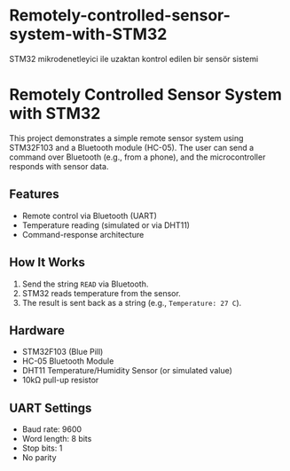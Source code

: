 # Remotely-controlled-sensor-system-with-STM32
STM32 mikrodenetleyici ile uzaktan kontrol edilen bir sensör sistemi
# Remotely Controlled Sensor System with STM32

This project demonstrates a simple remote sensor system using STM32F103 and a Bluetooth module (HC-05). The user can send a command over Bluetooth (e.g., from a phone), and the microcontroller responds with sensor data.

## Features

- Remote control via Bluetooth (UART)
- Temperature reading (simulated or via DHT11)
- Command-response architecture

## How It Works

1. Send the string `READ` via Bluetooth.
2. STM32 reads temperature from the sensor.
3. The result is sent back as a string (e.g., `Temperature: 27 C`).

## Hardware

- STM32F103 (Blue Pill)
- HC-05 Bluetooth Module
- DHT11 Temperature/Humidity Sensor (or simulated value)
- 10kΩ pull-up resistor

## UART Settings

- Baud rate: 9600
- Word length: 8 bits
- Stop bits: 1
- No parity

